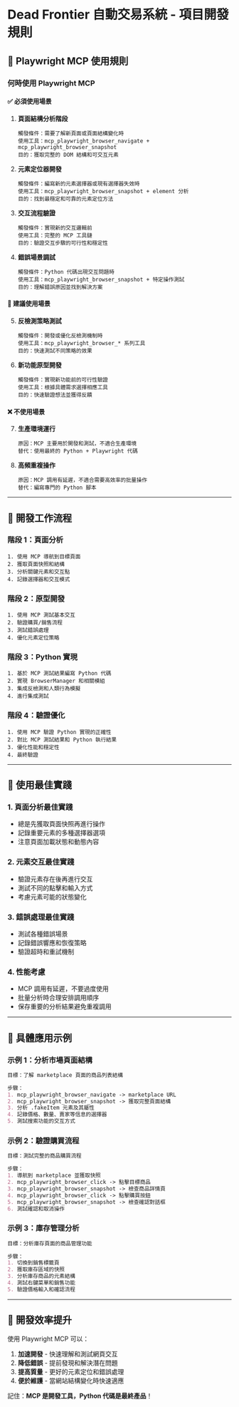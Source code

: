 # Dead Frontier 自動交易系統 - 項目開發規則

## 🎯 Playwright MCP 使用規則

### 何時使用 Playwright MCP

#### ✅ **必須使用場景**

1. **頁面結構分析階段**
   ```
   觸發條件：需要了解新頁面或頁面結構變化時
   使用工具：mcp_playwright_browser_navigate + mcp_playwright_browser_snapshot
   目的：獲取完整的 DOM 結構和可交互元素
   ```

2. **元素定位器開發**
   ```
   觸發條件：編寫新的元素選擇器或現有選擇器失效時
   使用工具：mcp_playwright_browser_snapshot + element 分析
   目的：找到最穩定和可靠的元素定位方法
   ```

3. **交互流程驗證**
   ```
   觸發條件：實現新的交互邏輯前
   使用工具：完整的 MCP 工具鏈
   目的：驗證交互步驟的可行性和穩定性
   ```

4. **錯誤場景調試**
   ```
   觸發條件：Python 代碼出現交互問題時
   使用工具：mcp_playwright_browser_snapshot + 特定操作測試
   目的：理解錯誤原因並找到解決方案
   ```

#### 🔄 **建議使用場景**

5. **反檢測策略測試**
   ```
   觸發條件：開發或優化反檢測機制時
   使用工具：mcp_playwright_browser_* 系列工具
   目的：快速測試不同策略的效果
   ```

6. **新功能原型開發**
   ```
   觸發條件：實現新功能前的可行性驗證
   使用工具：根據具體需求選擇相應工具
   目的：快速驗證想法並獲得反饋
   ```

#### ❌ **不使用場景**

7. **生產環境運行**
   ```
   原因：MCP 主要用於開發和測試，不適合生產環境
   替代：使用最終的 Python + Playwright 代碼
   ```

8. **高頻重複操作**
   ```
   原因：MCP 調用有延遲，不適合需要高效率的批量操作
   替代：編寫專門的 Python 腳本
   ```

---

## 🔧 開發工作流程

### 階段 1：頁面分析
```
1. 使用 MCP 導航到目標頁面
2. 獲取頁面快照和結構
3. 分析關鍵元素和交互點
4. 記錄選擇器和交互模式
```

### 階段 2：原型開發
```
1. 使用 MCP 測試基本交互
2. 驗證購買/銷售流程
3. 測試錯誤處理
4. 優化元素定位策略
```

### 階段 3：Python 實現
```
1. 基於 MCP 測試結果編寫 Python 代碼
2. 實現 BrowserManager 和相關模組
3. 集成反檢測和人類行為模擬
4. 進行集成測試
```

### 階段 4：驗證優化
```
1. 使用 MCP 驗證 Python 實現的正確性
2. 對比 MCP 測試結果和 Python 執行結果
3. 優化性能和穩定性
4. 最終驗證
```

---

## 📝 使用最佳實踐

### 1. **頁面分析最佳實踐**
- 總是先獲取頁面快照再進行操作
- 記錄重要元素的多種選擇器選項
- 注意頁面加載狀態和動態內容

### 2. **元素交互最佳實踐**
- 驗證元素存在後再進行交互
- 測試不同的點擊和輸入方式
- 考慮元素可能的狀態變化

### 3. **錯誤處理最佳實踐**
- 測試各種錯誤場景
- 記錄錯誤響應和恢復策略
- 驗證超時和重試機制

### 4. **性能考慮**
- MCP 調用有延遲，不要過度使用
- 批量分析時合理安排調用順序
- 保存重要的分析結果避免重複調用

---

## 🎯 具體應用示例

### 示例 1：分析市場頁面結構
```markdown
目標：了解 marketplace 頁面的商品列表結構

步驟：
1. mcp_playwright_browser_navigate -> marketplace URL
2. mcp_playwright_browser_snapshot -> 獲取完整頁面結構
3. 分析 .fakeItem 元素及其屬性
4. 記錄價格、數量、賣家等信息的選擇器
5. 測試搜索功能的交互方式
```

### 示例 2：驗證購買流程
```markdown
目標：測試完整的商品購買流程

步驟：
1. 導航到 marketplace 並獲取快照
2. mcp_playwright_browser_click -> 點擊目標商品
3. mcp_playwright_browser_snapshot -> 檢查商品詳情頁
4. mcp_playwright_browser_click -> 點擊購買按鈕
5. mcp_playwright_browser_snapshot -> 檢查確認對話框
6. 測試確認和取消操作
```

### 示例 3：庫存管理分析
```markdown
目標：分析庫存頁面的商品管理功能

步驟：
1. 切換到銷售標籤頁
2. 獲取庫存區域的快照
3. 分析庫存商品的元素結構
4. 測試右鍵菜單和銷售功能
5. 驗證價格輸入和確認流程
```

---

## 🚀 開發效率提升

使用 Playwright MCP 可以：

1. **加速開發** - 快速理解和測試網頁交互
2. **降低錯誤** - 提前發現和解決潛在問題
3. **提高質量** - 更好的元素定位和錯誤處理
4. **便於維護** - 當網站結構變化時快速適應

記住：**MCP 是開發工具，Python 代碼是最終產品**！ 